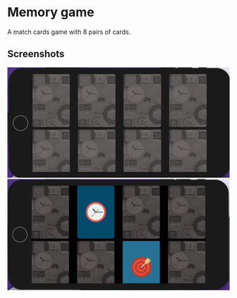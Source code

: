 # Memory game

A match cards game with 8 pairs of cards.

## Screenshots

![](ref_images/closed.png)
![](ref_images/non-pair.png)

